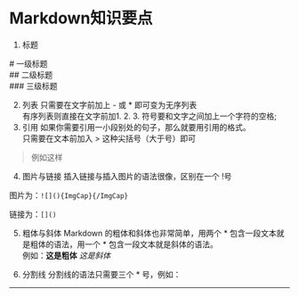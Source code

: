 
# Markdown知识要点
1. 标题

  \#    一级标题<br/>
  \#\#   二级标题<br/>
  \#\#\#  三级标题<br/>

2. 列表
  只需要在文字前加上 - 或 * 即可变为无序列表<br/>
  有序列表则直接在文字前加1. 2. 3. 符号要和文字之间加上一个字符的空格;
3. 引用
  如果你需要引用一小段别处的句子，那么就要用引用的格式。<br/>
  只需要在文本前加入 > 这种尖括号（大于号）即可
>例如这样
4. 图片与链接
  插入链接与插入图片的语法很像，区别在一个 !号<br/>

  图片为：`![](){ImgCap}{/ImgCap}`

  链接为：`[]()`

5. 粗体与斜体
  Markdown 的粗体和斜体也非常简单，用两个 * 包含一段文本就是粗体的语法，用一个 * 包含一段文本就是斜体的语法。<br/>
例如：**这是粗体** *这是斜体*

6. 分割线
  分割线的语法只需要三个 * 号，例如：
***
